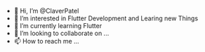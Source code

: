 - 👋 Hi, I’m @ClaverPatel
- 👀 I’m interested in Flutter Development and Learing new Things 
- 🌱 I’m currently learning Flutter
- 💞️ I’m looking to collaborate on ...
- 📫 How to reach me ...

<!---
ClaverPatel/ClaverPatel is a ✨ special ✨ repository because its `README.md` (this file) appears on your GitHub profile.
You can click the Preview link to take a look at your changes.
--->
